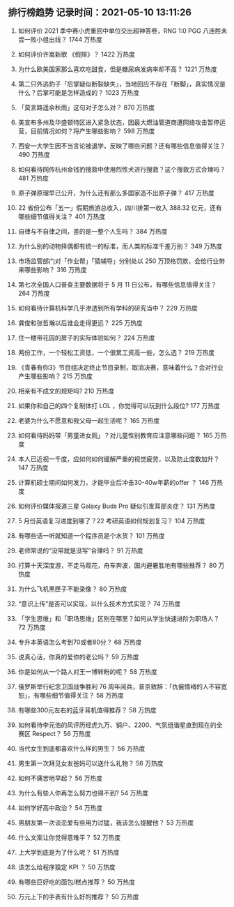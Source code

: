 
## 排行榜趋势 记录时间：2021-05-10 13:11:26
  
  1. 如何评价 2021 季中赛小虎重回中单位交出超神答卷，RNG 1:0 PGG 八连胜未尝一败小组出线？ 1744 万热度
    
  2. 如何评价许嵩新歌 《假摔》？ 1422 万热度
    
  3. 为什么欧美国家那么喜欢吃甜食，但是糖尿病发病率却不高？ 1221 万热度
    
  4. 第二只外逃豹子「后掌疑似断裂缺失」，当地回应不存在「断脚」，真实情况是什么？后掌可能是怎样造成的？ 1023 万热度
    
  5. 「莫言路遥余秋雨」这句对子怎么对？ 870 万热度
    
  6. 美宣布多州及华盛顿特区进入紧急状态，因最大燃油管道商遭网络攻击暂停运营，目前情况如何？将产生哪些影响？ 598 万热度
    
  7. 西安一大学生因不当言论被退学，反映了哪些问题？还有哪些信息值得关注？ 490 万热度
    
  8. 如何看待网传杭州金钱豹搜救中使用烈性犬进行搜救？这个搜救方式合理吗？ 481 万热度
    
  9. 原子弹原理早已公开，为什么还有那么多国家造不出原子弹？ 417 万热度
    
  10. 22 省份公布「五一」假期旅游总收入，四川排第一收入 388.32 亿元，还有哪些细节值得关注？ 401 万热度
    
  11. 自律与不自律之间，差的是一整个人生吗？ 384 万热度
    
  12. 为什么别的动物择偶都有统一的标准，而人类的标准千差万别？ 349 万热度
    
  13. 市场监管部门对「作业帮」「猿辅导」分别处以 250 万顶格罚款，会给行业带来哪些影响？ 316 万热度
    
  14. 第七次全国人口普查主要数据将于 5 月 11 日公布，有哪些信息值得关注？ 264 万热度
    
  15. 如何看待计算机科学几乎渗透到所有学科的研究当中？ 229 万热度
    
  16. 龚俊和张哲瀚以后谁会走得更远？ 225 万热度
    
  17. 住一楼带花园的房子的实际体验如何？ 224 万热度
    
  18. 两份工作，一个轻松工资低，一个很累工资高一些，怎么选？ 219 万热度
    
  19. 《青春有你3》节目组决定终止节目录制，取消决赛，意味着什么？会对行业产生哪些影响？ 215 万热度
    
  20. 相亲有不成文的规矩吗? 210 万热度
    
  21. 如果你和自己的四个复制体打 LOL ，你觉得可以玩到什么段位? 177 万热度
    
  22. 老婆为什么不愿意和我父母一起生活呢？ 165 万热度
    
  23. 如何看待妈妈带「男童进女厕」？对儿童性别教育应注意哪些问题？ 165 万热度
    
  24. 本人已近视一千度，应如何如何缓解严重的视觉疲劳，以及防止度数加升？ 147 万热度
    
  25. 计算机硕士期间如何发力，才能毕业后冲击30-40w年薪的offer ？ 146 万热度
    
  26. 如何评价媒体报道三星 Galaxy Buds Pro 疑似引发耳部炎症？ 131 万热度
    
  27. 5 月份英语复习进度到哪了？22 考研英语如何规划复习？ 104 万热度
    
  28. 有哪些话一听就知道一个程序员是个水货？ 101 万热度
    
  29. 老师常说的“没带就是没写”合理吗？ 91 万热度
    
  30. 打算十天深度游，不走马观花，舟车奔波，国内避暑胜地有哪些推荐？ 80 万热度
    
  31. 为什么飞机黑匣子不能录像？ 80 万热度
    
  32. “意识上传”是否可以实现，以什么技术方式实现？ 74 万热度
    
  33. 「学生思维」和「职场思维」区别在哪里？如何从学生快速进阶为职场人？ 72 万热度
    
  34. 专升本英语怎么考到70或者80分？ 68 万热度
    
  35. 说真心话，你真的爱你的老公吗？ 59 万热度
    
  36. 你是如何从一个路人对王一博转粉的呢？ 58 万热度
    
  37. 俄罗斯举行纪念卫国战争胜利 76 周年阅兵，普京致辞：「仇俄情绪的人不容宽恕」，有哪些细节值得关注？ 58 万热度
    
  38. 有哪些300元左右的蓝牙耳机值得推荐？ 58 万热度
    
  39. 如何看待李元浩的风评历经虎九万、销户、2200、气氛组谐星直到现在的全赛区 Respect？ 56 万热度
    
  40. 当代女生到底都喜欢什么样的男生？ 56 万热度
    
  41. 男生第一次拜见女友爸妈可以送什么礼物？ 56 万热度
    
  42. 如何不痛苦地早起？ 56 万热度
    
  43. 为什么有些人你再怎么努力也得不到? 54 万热度
    
  44. 如何学好高中政治？ 54 万热度
    
  45. 男朋友第一次谈恋爱有些用力过猛，我该怎么提醒他？ 53 万热度
    
  46. 什么文案让你觉得意难平？ 52 万热度
    
  47. 上大学到底是为了什么呢？ 51 万热度
    
  48. 该怎么给程序猿定 KPI ？ 50 万热度
    
  49. 有哪些巨好吃的面包/糕点推荐？ 50 万热度
    
  50. 万元上下的手表有什么好的推荐？ 50 万热度
    